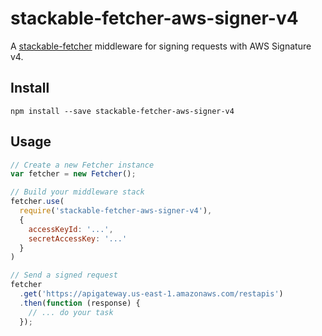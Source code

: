 # stackable-fetcher-aws-signer-v4
A [stackable-fetcher](https://github.com/r7kamura/stackable-fetcher) middleware
for signing requests with AWS Signature v4.

## Install
```
npm install --save stackable-fetcher-aws-signer-v4
```

## Usage
```js
// Create a new Fetcher instance
var fetcher = new Fetcher();

// Build your middleware stack
fetcher.use(
  require('stackable-fetcher-aws-signer-v4'),
  {
    accessKeyId: '...',
    secretAccessKey: '...'
  }
)

// Send a signed request
fetcher
  .get('https://apigateway.us-east-1.amazonaws.com/restapis')
  .then(function (response) {
    // ... do your task
  });
```

